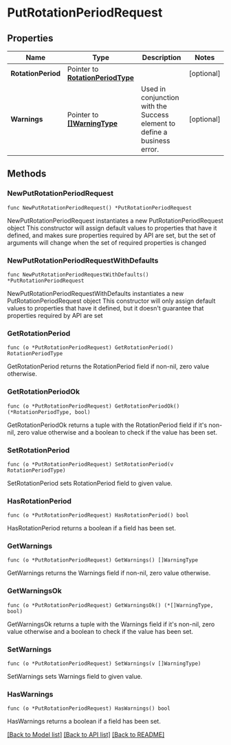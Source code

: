 # PutRotationPeriodRequest

## Properties

Name | Type | Description | Notes
------------ | ------------- | ------------- | -------------
**RotationPeriod** | Pointer to [**RotationPeriodType**](RotationPeriodType.md) |  | [optional] 
**Warnings** | Pointer to [**[]WarningType**](WarningType.md) | Used in conjunction with the Success element to define a business error. | [optional] 

## Methods

### NewPutRotationPeriodRequest

`func NewPutRotationPeriodRequest() *PutRotationPeriodRequest`

NewPutRotationPeriodRequest instantiates a new PutRotationPeriodRequest object
This constructor will assign default values to properties that have it defined,
and makes sure properties required by API are set, but the set of arguments
will change when the set of required properties is changed

### NewPutRotationPeriodRequestWithDefaults

`func NewPutRotationPeriodRequestWithDefaults() *PutRotationPeriodRequest`

NewPutRotationPeriodRequestWithDefaults instantiates a new PutRotationPeriodRequest object
This constructor will only assign default values to properties that have it defined,
but it doesn't guarantee that properties required by API are set

### GetRotationPeriod

`func (o *PutRotationPeriodRequest) GetRotationPeriod() RotationPeriodType`

GetRotationPeriod returns the RotationPeriod field if non-nil, zero value otherwise.

### GetRotationPeriodOk

`func (o *PutRotationPeriodRequest) GetRotationPeriodOk() (*RotationPeriodType, bool)`

GetRotationPeriodOk returns a tuple with the RotationPeriod field if it's non-nil, zero value otherwise
and a boolean to check if the value has been set.

### SetRotationPeriod

`func (o *PutRotationPeriodRequest) SetRotationPeriod(v RotationPeriodType)`

SetRotationPeriod sets RotationPeriod field to given value.

### HasRotationPeriod

`func (o *PutRotationPeriodRequest) HasRotationPeriod() bool`

HasRotationPeriod returns a boolean if a field has been set.

### GetWarnings

`func (o *PutRotationPeriodRequest) GetWarnings() []WarningType`

GetWarnings returns the Warnings field if non-nil, zero value otherwise.

### GetWarningsOk

`func (o *PutRotationPeriodRequest) GetWarningsOk() (*[]WarningType, bool)`

GetWarningsOk returns a tuple with the Warnings field if it's non-nil, zero value otherwise
and a boolean to check if the value has been set.

### SetWarnings

`func (o *PutRotationPeriodRequest) SetWarnings(v []WarningType)`

SetWarnings sets Warnings field to given value.

### HasWarnings

`func (o *PutRotationPeriodRequest) HasWarnings() bool`

HasWarnings returns a boolean if a field has been set.


[[Back to Model list]](../README.md#documentation-for-models) [[Back to API list]](../README.md#documentation-for-api-endpoints) [[Back to README]](../README.md)


